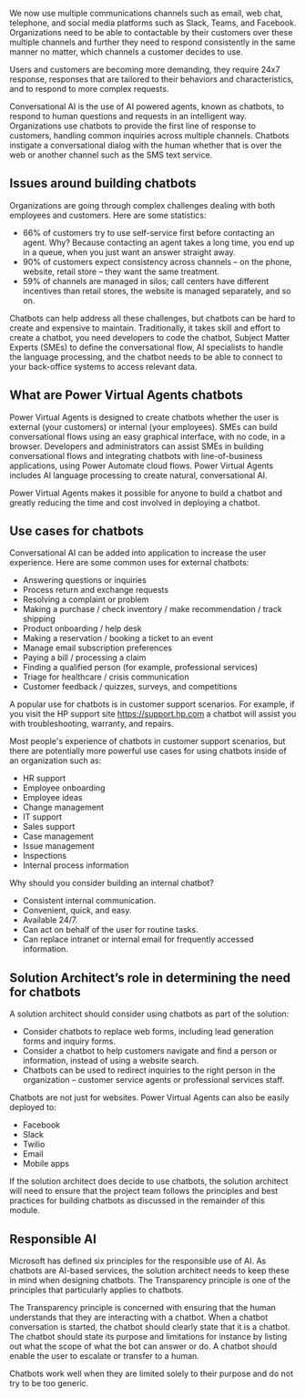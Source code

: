 We now use multiple communications channels such as email, web chat, telephone, and social media platforms such as Slack, Teams, and Facebook. Organizations need to be able to contactable by their customers over these multiple channels and further they need to respond consistently in the same manner no matter, which channels a customer decides to use.

Users and customers are becoming more demanding, they require 24x7 response, responses that are tailored to their behaviors and characteristics, and to respond to more complex requests.

Conversational AI is the use of AI powered agents, known as chatbots, to respond to human questions and requests in an intelligent way. Organizations use chatbots to provide the first line of response to customers, handling common inquiries across multiple channels. Chatbots instigate a conversational dialog with the human whether that is over the web or another channel such as the SMS text service.

## Issues around building chatbots

Organizations are going through complex challenges dealing with both employees and customers. Here are some statistics:

- 66% of customers try to use self-service first before contacting an agent. Why? Because contacting an agent takes a long time, you end up in a queue, when you just want an answer straight away.
- 90% of customers expect consistency across channels – on the phone, website, retail store – they want the same treatment.
- 59% of channels are managed in silos; call centers have different incentives than retail stores, the website is managed separately, and so on.

Chatbots can help address all these challenges, but chatbots can be hard to create and expensive to maintain. Traditionally, it takes skill and effort to create a chatbot, you need developers to code the chatbot, Subject Matter Experts (SMEs) to define the conversational flow, AI specialists to handle the language processing, and the chatbot needs to be able to connect to your back-office systems to access relevant data.

## What are Power Virtual Agents chatbots

Power Virtual Agents is designed to create chatbots whether the user is external (your customers) or internal (your employees). SMEs can build conversational flows using an easy graphical interface, with no code, in a browser. Developers and administrators can assist SMEs in building conversational flows and integrating chatbots with line-of-business applications, using Power Automate cloud flows. Power Virtual Agents includes AI language processing to create natural, conversational AI.

Power Virtual Agents makes it possible for anyone to build a chatbot and greatly reducing the time and cost involved in deploying a chatbot.

## Use cases for chatbots

Conversational AI can be added into application to increase the user experience. Here are some common uses for external chatbots:

- Answering questions or inquiries
- Process return and exchange requests
- Resolving a complaint or problem
- Making a purchase / check inventory / make recommendation / track shipping
- Product onboarding / help desk
- Making a reservation / booking a ticket to an event
- Manage email subscription preferences
- Paying a bill / processing a claim
- Finding a qualified person (for example, professional services)
- Triage for healthcare / crisis communication
- Customer feedback / quizzes, surveys, and competitions

A popular use for chatbots is in customer support scenarios. For example, if you visit the HP support site <https://support.hp.com> a chatbot will assist you with troubleshooting, warranty, and repairs.

Most people's experience of chatbots in customer support scenarios, but there are potentially more powerful use cases for using chatbots inside of an organization such as:

- HR support
- Employee onboarding
- Employee ideas
- Change management
- IT support
- Sales support
- Case management
- Issue management
- Inspections
- Internal process information

Why should you consider building an internal chatbot?

- Consistent internal communication.
- Convenient, quick, and easy.
- Available 24/7.
- Can act on behalf of the user for routine tasks.
- Can replace intranet or internal email for frequently accessed information.

## Solution Architect’s role in determining the need for chatbots

A solution architect should consider using chatbots as part of the solution:

- Consider chatbots to replace web forms, including lead generation forms and inquiry forms.
- Consider a chatbot to help customers navigate and find a person or information, instead of using a website search.
- Chatbots can be used to redirect inquiries to the right person in the organization – customer service agents or professional services staff.

Chatbots are not just for websites. Power Virtual Agents can also be easily deployed to:

- Facebook
- Slack
- Twilio
- Email
- Mobile apps

If the solution architect does decide to use chatbots, the solution architect will need to ensure that the project team follows the principles and best practices for building chatbots as discussed in the remainder of this module.

## Responsible AI

Microsoft has defined six principles for the responsible use of AI. As chatbots are AI-based services, the solution architect needs to keep these in mind when designing chatbots. The Transparency principle is one of the principles that particularly applies to chatbots.

The Transparency principle is concerned with ensuring that the human understands that they are interacting with a chatbot. When a chatbot conversation is started, the chatbot should clearly state that it is a chatbot. The chatbot should state its purpose and limitations for instance by listing out what the scope of what the bot can answer or do. A chatbot should enable the user to escalate or transfer to a human.

Chatbots work well when they are limited solely to their purpose and do not try to be too generic.
